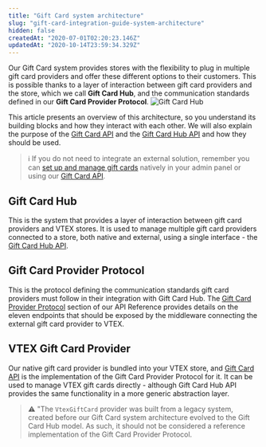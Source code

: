 ```yaml
---
title: "Gift Card system architecture"
slug: "gift-card-integration-guide-system-architecture"
hidden: false
createdAt: "2020-07-01T02:20:23.146Z"
updatedAt: "2020-10-14T23:59:34.329Z"
---
```


Our Gift Card system provides stores with the flexibility to plug in multiple gift card providers and offer these different options to their customers. This is possible thanks to a layer of interaction between gift card providers and the store, which we call **Gift Card Hub**, and the communication standards defined in our **Gift Card Provider Protocol**.
![Gift Card Hub](https://cdn.jsdelivr.net/gh/vtexdocs/dev-portal-content@main/images/gift-card-integration-guide-system-architecture-0.png)

This article presents an overview of this architecture, so you understand its building blocks and how they interact with each other. We will also explain the purpose of the [Gift Card API](https://developers.vtex.com/docs/api-reference/giftcard-api#overview) and the [Gift Card Hub API](https://developers.vtex.com/docs/api-reference/giftcard-hub-api#overview) and how they should be used.

>ℹ️ If you do not need to integrate an external solution, remember you can [set up and manage gift cards](https://help.vtex.com/tutorial/gift-card--tutorials_995) natively in your admin panel or using our [Gift Card API](https://developers.vtex.com/docs/api-reference/giftcard-api#overview).

## Gift Card Hub

This is the system that provides a layer of interaction between gift card providers and VTEX stores. It is used to manage multiple gift card providers connected to a store, both native and external, using a single interface - the [Gift Card Hub API](https://developers.vtex.com/docs/api-reference/giftcard-hub-api#overview).

## Gift Card Provider Protocol

This is the protocol defining the communication standards gift card providers must follow in their integration with Gift Card Hub. The [Gift Card Provider Protocol](https://developers.vtex.com/docs/api-reference/giftcard-provider-protocol#overview) section of our API Reference provides details on the eleven endpoints that should be exposed by the middleware connecting the external gift card provider to VTEX.

## VTEX Gift Card Provider

Our native gift card provider is bundled into your VTEX store, and [Gift Card API](https://developers.vtex.com/docs/api-reference/giftcard-api#overview) is the implementation of the Gift Card Provider Protocol for it. It can be used to manage VTEX gift cards directly - although Gift Card Hub API provides the same functionality in a more generic abstraction layer.

>⚠️ "The `VtexGiftCard` provider was built from a legacy system, created before our Gift Card system architecture evolved to the Gift Card Hub model. As such, it should not be considered a reference implementation of the Gift Card Provider Protocol.
